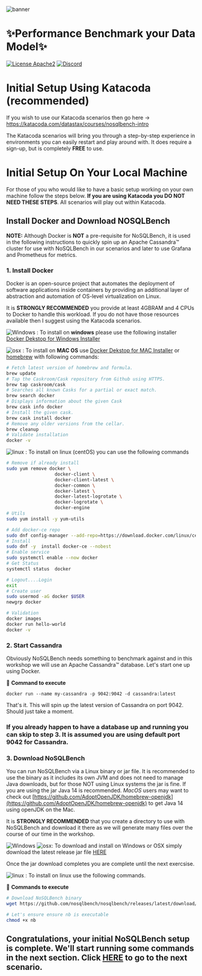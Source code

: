 
![banner](https://raw.githubusercontent.com/DataStax-Academy/cassandra-workshop-series/master/materials/images/banner2.png)

# ✨Performance Benchmark your Data Model✨

[![License Apache2](https://img.shields.io/hexpm/l/plug.svg)](http://www.apache.org/licenses/LICENSE-2.0)
[![Discord](https://img.shields.io/discord/685554030159593522)](https://discord.com/widget?id=685554030159593522&theme=dark)

# Initial Setup Using Katacoda (**recommended**)
If you wish to use our Katacoda scenarios then go here -> https://katacoda.com/datastax/courses/nosqlbench-intro

The Katacoda scenarios will bring you through a step-by-step experience in environments you can easily restart and play around with. It does require a sign-up, but is completely **FREE** to use.

# Initial Setup On Your Local Machine
For those of you who would like to have a basic setup working on your own machine follow the steps below. **If you are using Katacoda you DO NOT NEED THESE STEPS**. All scenarios will play out within Katacoda.

## Install Docker and Download NOSQLBench
**NOTE:** Although Docker is **NOT** a pre-requisite for NoSQLBench, it is used in the following instructions to quickly spin up an Apache Cassandra™ cluster for use with NoSQLBench in our scenarios and later to use Grafana and Prometheus for metrics.


### 1. Install Docker

Docker is an open-source project that automates the deployment of software applications inside containers by providing an additional layer of abstraction and automation of OS-level virtualization on Linux.

It is **STRONGLY RECOMMENDED** you provide at least 4GBRAM and 4 CPUs to Docker to handle this workload. If you do not have those resources available then I suggest using the Katacoda scenarios.

![Windows](https://github.com/DataStax-Academy/nosqlbench-workshop-online/blob/master/materials/images/windows32.png?raw=true) : To install on **windows** please use the following installer [Docker Dekstop for Windows Installer](https://download.docker.com/win/stable/Docker%20Desktop%20Installer.exe)

![osx](https://github.com/DataStax-Academy/nosqlbench-workshop-online/blob/master/materials/images/mac32.png?raw=true) : To install on **MAC OS**  use [Docker Dekstop for MAC Installer](https://download.docker.com/mac/stable/Docker.dmg) or [homebrew](https://docs.brew.sh/Installation) with following commands:
```bash
# Fetch latest version of homebrew and formula.
brew update              
# Tap the Caskroom/Cask repository from Github using HTTPS.
brew tap caskroom/cask                
# Searches all known Casks for a partial or exact match.
brew search docker                    
# Displays information about the given Cask
brew cask info docker
# Install the given cask.
brew cask install docker              
# Remove any older versions from the cellar.
brew cleanup
# Validate installation
docker -v
```

![linux](https://github.com/DataStax-Academy/nosqlbench-workshop-online/blob/master/materials/images/linux32.png?raw=true) : To install on linux (centOS) you can use the following commands
```bash
# Remove if already install
sudo yum remove docker \
                  docker-client \
                  docker-client-latest \
                  docker-common \
                  docker-latest \
                  docker-latest-logrotate \
                  docker-logrotate \
                  docker-engine
# Utils
sudo yum install -y yum-utils

# Add docker-ce repo
sudo dnf config-manager --add-repo=https://download.docker.com/linux/centos/docker-ce.repo
# Install
sudo dnf -y  install docker-ce --nobest
# Enable service
sudo systemctl enable --now docker
# Get Status
systemctl status  docker

# Logout....Login
exit
# Create user
sudo usermod -aG docker $USER
newgrp docker

# Validation
docker images
docker run hello-world
docker -v
```

### 2. Start Cassandra
Obviously NoSQLBench needs something to benchmark against and in this workshop we will use an Apache Cassandra™ database. 
Let's start one up using Docker.

📘 **Command to execute**
```
docker run --name my-cassandra -p 9042:9042 -d cassandra:latest
```
That's it. This will spin up the latest version of Cassandra on port 9042. Should just take a moment.

### If you already happen to have a database up and running you can skip to step 3. It is assumed you are using default port 9042 for Cassandra.

### 3. Download NoSQLBench

You can run NoSQLBench via a Linux binary or jar file. It is recommended to use the binary as it includes its own JVM and does not need to manage Java downloads, but for those NOT using Linux systems the jar is fine. If you are using the jar Java 14 is recommended. *MacOS* users may want to check out [https://github.com/AdoptOpenJDK/homebrew-openjdk](https://github.com/AdoptOpenJDK/homebrew-openjdk) to get Java 14 using openJDK on the Mac.

It is **STRONGLY RECOMMENDED** that you create a directory to use with NoSQLBench and download it there as we will generate many files over the course of our time in the workshop.

![Windows](https://github.com/DataStax-Academy/nosqlbench-workshop-online/blob/master/materials/images/windows32.png?raw=true)  ![osx](https://github.com/DataStax-Academy/nosqlbench-workshop-online/blob/master/materials/images/mac32.png?raw=true): To download and install on Windows or OSX simply download the latest release jar file [HERE](https://github.com/nosqlbench/nosqlbench/releases/latest/download/nb.jar)

Once the jar download completes you are complete until the next exercsise.

![linux](https://github.com/DataStax-Academy/nosqlbench-workshop-online/blob/master/materials/images/linux32.png?raw=true) : To install on linux use the following commands.

📘 **Commands to execute**
```bash
# Download NoSQLBench binary
wget https://github.com/nosqlbench/nosqlbench/releases/latest/download/nb

# Let's ensure ensure nb is executable
chmod +x nb
```
## Congratulations, your initial NoSQLBench setup is complete. We'll start running some commands in the next section. Click [HERE](../1-executing-commands/README.md) to go to the next scenario.
